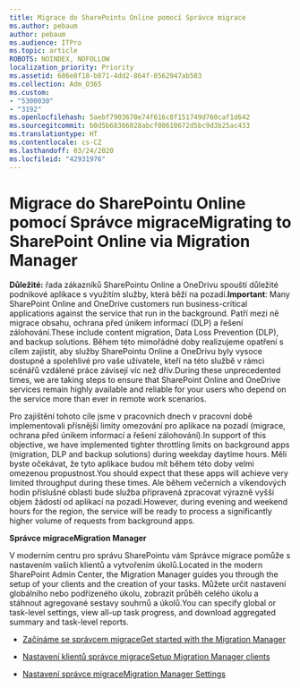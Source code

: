 ```yaml
---
title: Migrace do SharePointu Online pomocí Správce migrace
ms.author: pebaum
author: pebaum
ms.audience: ITPro
ms.topic: article
ROBOTS: NOINDEX, NOFOLLOW
localization_priority: Priority
ms.assetid: 686e8f18-b871-4dd2-864f-8562947ab583
ms.collection: Adm_O365
ms.custom:
- "5300030"
- "3192"
ms.openlocfilehash: 5aebf7903670e74f616c8f151749d760caf1d642
ms.sourcegitcommit: b0d5b68366028abcf08610672d5bc9d3b25ac433
ms.translationtype: HT
ms.contentlocale: cs-CZ
ms.lasthandoff: 03/24/2020
ms.locfileid: "42931976"
---
```

# <a name="migrating-to-sharepoint-online-via-migration-manager"></a><span data-ttu-id="05441-102">Migrace do SharePointu Online pomocí Správce migrace</span><span class="sxs-lookup"><span data-stu-id="05441-102">Migrating to SharePoint Online via Migration Manager</span></span>

<span data-ttu-id="05441-103">**Důležité:** řada zákazníků SharePointu Online a OneDrivu spouští důležité podnikové aplikace s využitím služby, která běží na pozadí.</span><span class="sxs-lookup"><span data-stu-id="05441-103">**Important**: Many SharePoint Online and OneDrive customers run business-critical applications against the service that run in the background.</span></span> <span data-ttu-id="05441-104">Patří mezi ně migrace obsahu, ochrana před únikem informací (DLP) a řešení zálohování.</span><span class="sxs-lookup"><span data-stu-id="05441-104">These include content migration, Data Loss Prevention (DLP), and backup solutions.</span></span> <span data-ttu-id="05441-105">Během této mimořádné doby realizujeme opatření s cílem zajistit, aby služby SharePointu Online a OneDrivu byly vysoce dostupné a spolehlivé pro vaše uživatele, kteří na této službě v rámci scénářů vzdálené práce závisejí víc než dřív.</span><span class="sxs-lookup"><span data-stu-id="05441-105">During these unprecedented times, we are taking steps to ensure that SharePoint Online and OneDrive services remain highly available and reliable for your users who depend on the service more than ever in remote work scenarios.</span></span>

<span data-ttu-id="05441-106">Pro zajištění tohoto cíle jsme v pracovních dnech v pracovní době implementovali přísnější limity omezování pro aplikace na pozadí (migrace, ochrana před únikem informací a řešení zálohování).</span><span class="sxs-lookup"><span data-stu-id="05441-106">In support of this objective, we have implemented tighter throttling limits on background apps (migration, DLP and backup solutions) during weekday daytime hours.</span></span> <span data-ttu-id="05441-107">Měli byste očekávat, že tyto aplikace budou mít během této doby velmi omezenou propustnost.</span><span class="sxs-lookup"><span data-stu-id="05441-107">You should expect that these apps will achieve very limited throughput during these times.</span></span> <span data-ttu-id="05441-108">Ale během večerních a víkendových hodin příslušné oblasti bude služba připravená zpracovat výrazně vyšší objem žádostí od aplikací na pozadí.</span><span class="sxs-lookup"><span data-stu-id="05441-108">However, during evening and weekend hours for the region, the service will be ready to process a significantly higher volume of requests from background apps.</span></span>

<span data-ttu-id="05441-109">**Správce migrace**</span><span class="sxs-lookup"><span data-stu-id="05441-109">**Migration Manager**</span></span>

<span data-ttu-id="05441-110">V moderním centru pro správu SharePointu vám Správce migrace pomůže s nastavením vašich klientů a vytvořením úkolů.</span><span class="sxs-lookup"><span data-stu-id="05441-110">Located in the modern SharePoint Admin Center, the Migration Manager guides you through the setup of your clients and the creation of your tasks.</span></span> <span data-ttu-id="05441-111">Můžete určit nastavení globálního nebo podřízeného úkolu, zobrazit průběh celého úkolu a stáhnout agregované sestavy souhrnů a úkolů.</span><span class="sxs-lookup"><span data-stu-id="05441-111">You can specify global or task-level settings, view all-up task progress, and download aggregated summary and task-level reports.</span></span>

- [<span data-ttu-id="05441-112">Začínáme se správcem migrace</span><span class="sxs-lookup"><span data-stu-id="05441-112">Get started with the Migration Manager</span></span>](https://docs.microsoft.com/sharepointmigration/mm-get-started)

- [<span data-ttu-id="05441-113">Nastavení klientů správce migrace</span><span class="sxs-lookup"><span data-stu-id="05441-113">Setup Migration Manager clients</span></span>](https://docs.microsoft.com/sharepointmigration/mm-setup-clients)

- [<span data-ttu-id="05441-114">Nastavení správce migrace</span><span class="sxs-lookup"><span data-stu-id="05441-114">Migration Manager Settings</span></span>](https://docs.microsoft.com/sharepointmigration/mm-settings)
